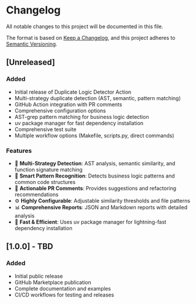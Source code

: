 # Changelog

All notable changes to this project will be documented in this file.

The format is based on [Keep a Changelog](https://keepachangelog.com/en/1.0.0/),
and this project adheres to [Semantic Versioning](https://semver.org/spec/v2.0.0.html).

## [Unreleased]

### Added
- Initial release of Duplicate Logic Detector Action
- Multi-strategy duplicate detection (AST, semantic, pattern matching)
- GitHub Action integration with PR comments
- Comprehensive configuration options
- AST-grep pattern matching for business logic detection
- uv package manager for fast dependency installation
- Comprehensive test suite
- Multiple workflow options (Makefile, scripts.py, direct commands)

### Features
- 🧠 **Multi-Strategy Detection**: AST analysis, semantic similarity, and function signature matching
- 🎯 **Smart Pattern Recognition**: Detects business logic patterns and common code structures
- 💬 **Actionable PR Comments**: Provides suggestions and refactoring recommendations
- ⚙️ **Highly Configurable**: Adjustable similarity thresholds and file patterns
- 📊 **Comprehensive Reports**: JSON and Markdown reports with detailed analysis
- 🚀 **Fast & Efficient**: Uses uv package manager for lightning-fast dependency installation

## [1.0.0] - TBD

### Added
- Initial public release
- GitHub Marketplace publication
- Complete documentation and examples
- CI/CD workflows for testing and releases
